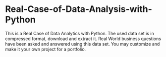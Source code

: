 # Real-Case-of-Data-Analysis-with-Python
This is a Real Case of Data Analytics with Python. 
The used data set is in compressed format, download and extract it. 
Real World business questions have been asked and answered using this data set.
You may customize and make it your own project for a portfolio.
